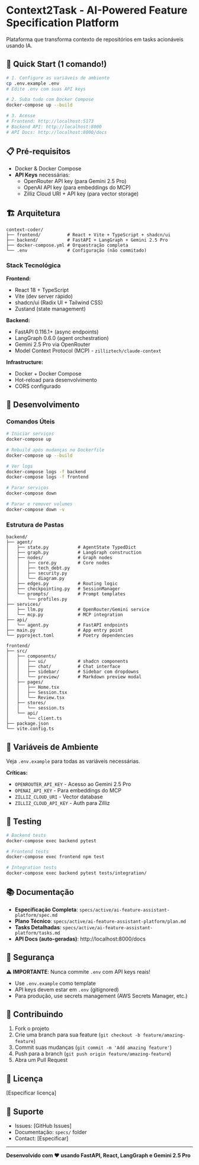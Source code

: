 # Context2Task - AI-Powered Feature Specification Platform

Plataforma que transforma contexto de repositórios em tasks acionáveis usando IA.

## 🚀 Quick Start (1 comando!)

```bash
# 1. Configure as variáveis de ambiente
cp .env.example .env
# Edite .env com suas API keys

# 2. Suba tudo com Docker Compose
docker-compose up --build

# 3. Acesse
# Frontend: http://localhost:5173
# Backend API: http://localhost:8000
# API Docs: http://localhost:8000/docs
```

## 📋 Pré-requisitos

- Docker & Docker Compose
- **API Keys** necessárias:
  - OpenRouter API key (para Gemini 2.5 Pro)
  - OpenAI API key (para embeddings do MCP)
  - Zilliz Cloud URI + API key (para vector storage)

## 🏗️ Arquitetura

```
context-coder/
├── frontend/          # React + Vite + TypeScript + shadcn/ui
├── backend/           # FastAPI + LangGraph + Gemini 2.5 Pro
├── docker-compose.yml # Orquestração completa
└── .env               # Configuração (não commitado)
```

### Stack Tecnológica

**Frontend:**
- React 18 + TypeScript
- Vite (dev server rápido)
- shadcn/ui (Radix UI + Tailwind CSS)
- Zustand (state management)

**Backend:**
- FastAPI 0.116.1+ (async endpoints)
- LangGraph 0.6.0 (agent orchestration)
- Gemini 2.5 Pro via OpenRouter
- Model Context Protocol (MCP) - `zilliztech/claude-context`

**Infrastructure:**
- Docker + Docker Compose
- Hot-reload para desenvolvimento
- CORS configurado

## 🔧 Desenvolvimento

### Comandos Úteis

```bash
# Iniciar serviços
docker-compose up

# Rebuild após mudanças no Dockerfile
docker-compose up --build

# Ver logs
docker-compose logs -f backend
docker-compose logs -f frontend

# Parar serviços
docker-compose down

# Parar e remover volumes
docker-compose down -v
```

### Estrutura de Pastas

```
backend/
├── agent/
│   ├── state.py           # AgentState TypedDict
│   ├── graph.py           # LangGraph construction
│   ├── nodes/             # Graph nodes
│   │   ├── core.py        # Core nodes
│   │   ├── tech_debt.py
│   │   ├── security.py
│   │   └── diagram.py
│   ├── edges.py           # Routing logic
│   ├── checkpointing.py   # SessionManager
│   └── prompts/           # Prompt templates
│       └── profiles.py
├── services/
│   ├── llm.py             # OpenRouter/Gemini service
│   └── mcp.py             # MCP integration
├── api/
│   └── agent.py           # FastAPI endpoints
├── main.py                # App entry point
└── pyproject.toml         # Poetry dependencies

frontend/
├── src/
│   ├── components/
│   │   ├── ui/            # shadcn components
│   │   ├── chat/          # Chat interface
│   │   ├── sidebar/       # Sidebar com dropdowns
│   │   └── preview/       # Markdown preview modal
│   ├── pages/
│   │   ├── Home.tsx
│   │   ├── Session.tsx
│   │   └── Review.tsx
│   ├── stores/
│   │   └── session.ts
│   └── api/
│       └── client.ts
├── package.json
└── vite.config.ts
```

## 📝 Variáveis de Ambiente

Veja `.env.example` para todas as variáveis necessárias.

**Críticas:**
- `OPENROUTER_API_KEY` - Acesso ao Gemini 2.5 Pro
- `OPENAI_API_KEY` - Para embeddings do MCP
- `ZILLIZ_CLOUD_URI` - Vector database
- `ZILLIZ_CLOUD_API_KEY` - Auth para Zilliz

## 🧪 Testing

```bash
# Backend tests
docker-compose exec backend pytest

# Frontend tests
docker-compose exec frontend npm test

# Integration tests
docker-compose exec backend pytest tests/integration/
```

## 📚 Documentação

- **Especificação Completa**: `specs/active/ai-feature-assistant-platform/spec.md`
- **Plano Técnico**: `specs/active/ai-feature-assistant-platform/plan.md`
- **Tasks Detalhadas**: `specs/active/ai-feature-assistant-platform/tasks.md`
- **API Docs (auto-geradas)**: http://localhost:8000/docs

## 🔐 Segurança

⚠️ **IMPORTANTE**: Nunca commite `.env` com API keys reais!

- Use `.env.example` como template
- API keys devem estar em `.env` (gitignored)
- Para produção, use secrets management (AWS Secrets Manager, etc.)

## 🤝 Contribuindo

1. Fork o projeto
2. Crie uma branch para sua feature (`git checkout -b feature/amazing-feature`)
3. Commit suas mudanças (`git commit -m 'Add amazing feature'`)
4. Push para a branch (`git push origin feature/amazing-feature`)
5. Abra um Pull Request

## 📄 Licença

[Especificar licença]

## 🙋 Suporte

- Issues: [GitHub Issues]
- Documentação: `specs/` folder
- Contact: [Especificar]

---

**Desenvolvido com ❤️ usando FastAPI, React, LangGraph e Gemini 2.5 Pro**


